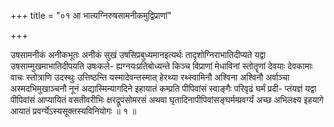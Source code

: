 +++
title = "०१ आ भात्यग्निरुषसामनीकमुद्विप्राणां"

+++

उषसामनीकं अनीकभूतः अनीकं सुखं उषसिप्रबुध्यमानइत्यर्थः तादृशोग्निराभातिदीप्यते यद्वा उषसाम्मुखमाभातिदीपयति उषःकले- ह्यग्नयःप्रतिबोध्यन्ते किञ्च विप्राणां मेधाविनां स्तोतॄणां देवयाः देवकामाः वाचः स्तोत्राणि उदस्थुः उत्तिष्ठन्ति यस्मादेवन्तस्मात् हेरथ्या रथ्स्वामिनौ अश्विना अश्विनौ अर्वाञ्चा अस्मदभिमुखाञ्चनौ नूनं अद्यास्मिन्यागदिने इहायातं कम्प्रति पीपिवांसं स्वाङ्गैः परिवृढं घर्मं प्रदी- प्तंयज्ञं यद्वा पीपिवांसं आप्यायितं वसतीवरीभिः क्षरद्रूपंसोमरसं अथवा घृतादिनापीपिवांसङ्घर्मम्प्रवर्ग्यं अच्छ अभिलक्ष्य इहयागे आयातं प्रवर्ग्येऽस्यसूक्तस्यविनियोगः ॥ १ ॥